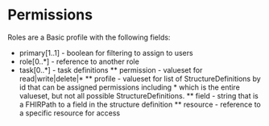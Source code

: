 # Permissions

Roles are a Basic profile with the following fields:

* primary[1..1] - boolean for filtering to assign to users
* role[0..\*] - reference to another role
* task[0..\*] - task definitions
** permission - valueset for read|write|delete|\*
** profile - valueset for list of StructureDefinitions by id that can be assigned permissions 
including \* which is the entire valueset, but not all possible StructureDefinitions.
** field - string that is a FHIRPath to a field in the structure definition
** resource - reference to a specific resource for access

